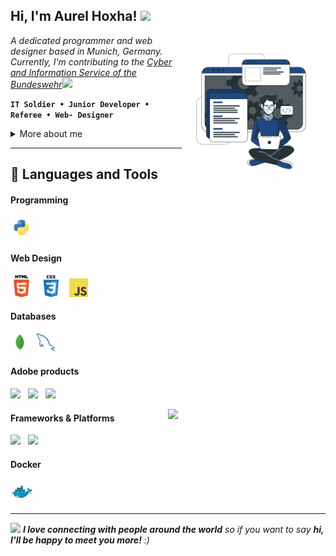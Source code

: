 <h2> Hi, I'm Aurel Hoxha! <img src="https://media.tenor.com/YLGMGIrgkC4AAAAi/hello-there.gif" width="50"></h2>

<img align='right' src="https://github.com/TeamFoxx/TeamFoxx/blob/main/images/Developer%20activity-bro%20(1).svg" width="230">
<p><em>A dedicated programmer and web designer based in Munich, Germany.
Currently, I'm contributing to the <a href="https://www.bundeswehr.de/en/organization/the-cyber-and-information-domain-service">Cyber and Information Service of the Bundeswehr</a><img src="https://media.giphy.com/media/WUlplcMpOCEmTGBtBW/giphy.gif" width="30"></em></p>

**`IT Soldier • Junior Developer • Referee • Web- Designer`**

<details>
	•••
  <summary>More about me</summary>
  <p><em>
    As an IT soldier in the Cyber and Information Service of the Bundeswehr, I acquired comprehensive knowledge and practical experience in handling state-of-the-art information technology. My professional journey has acquainted me with various aspects of cybersecurity, network administration, and data analysis.
  </em></p>
</details>

---

## 🧰 Languages and Tools

<h4> Programming </h4>
<code><img height="35" src="https://raw.githubusercontent.com/github/explore/80688e429a7d4ef2fca1e82350fe8e3517d3494d/topics/python/python.png"></code> &nbsp;

<h4> Web Design </h4>
<code><img height="35" src="https://raw.githubusercontent.com/github/explore/80688e429a7d4ef2fca1e82350fe8e3517d3494d/topics/html/html.png"></code> &nbsp;
<code><img height="35" src="https://raw.githubusercontent.com/github/explore/80688e429a7d4ef2fca1e82350fe8e3517d3494d/topics/css/css.png"></code> &nbsp;
<code><img height="30" src="https://raw.githubusercontent.com/github/explore/80688e429a7d4ef2fca1e82350fe8e3517d3494d/topics/javascript/javascript.png"></code> &nbsp;

<h4> Databases </h4>
<code><img height="30" src="https://github.com/devicons/devicon/blob/v2.16.0/icons/mongodb/mongodb-original.svg"></code> &nbsp;
<code><img height="30" src="https://github.com/devicons/devicon/blob/v2.16.0/icons/mysql/mysql-original.svg"></code> &nbsp;

<h4> Adobe products </h4>
<code><img height="30" src="https://logodownload.org/wp-content/uploads/2019/10/adobe-photoshop-logo.png"></code> &nbsp;
<code><img height="30" src="https://www.imagensempng.com.br/wp-content/uploads/2020/12/in-design.png"></code> &nbsp;
<code><img height="30" src="https://www.svgrepo.com/show/452147/adobe-illustrator.svg"></code> &nbsp;

<p>
	<img width="50%" align="right" src="https://github-readme-stats.vercel.app/api?username=TeamFoxx&show_icons=true&hide_border=true" />
</p>

<h4> Frameworks & Platforms </h4>
<code><img height="30" src="https://upload.wikimedia.org/wikipedia/commons/8/8f/SAP-Logo.svg"></code> &nbsp;
<code><img height="35" src="https://www.logolynx.com/images/logolynx/4c/4cf2ee6e2ad500d2deed82fe54063966.png"></code> &nbsp;

<h4> Docker </h4>
<code><img height="35" src="https://github.com/devicons/devicon/blob/v2.16.0/icons/docker/docker-original.svg"></code> &nbsp;

---

<img src="https://media.giphy.com/media/VgCDAzcKvsR6OM0uWg/giphy.gif" width="60"> <em><b>I love connecting with people around the world</b> so if you want to say <b>hi, I'll be happy to meet you more!</b> :)</em>
